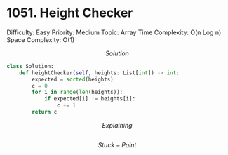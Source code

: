 # 1051. Height Checker

Difficulty: Easy
Priority: Medium
Topic: Array
Time Complexity: O(n Log n)
Space Complexity: O(1)

$$
Solution
$$

```python
class Solution:
    def heightChecker(self, heights: List[int]) -> int:
        expected = sorted(heights)
        c = 0
        for i in range(len(heights)):
            if expected[i] != heights[i]:
                c += 1
        return c
```

$$
Explaining
$$

```

```

$$
Stuck-Point
$$

```

```